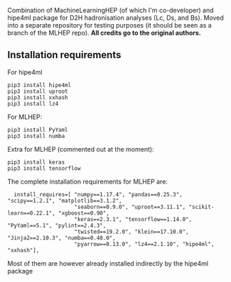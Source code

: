 Combination of MachineLearningHEP (of which I'm co-developer) and hipe4ml package for D2H hadronisation analyses (Lc, Ds, and Bs). Moved into a separate repository for testing purposes (it should be seen as a branch of the MLHEP repo). **All credits go to the original authors.**

## Installation requirements
For hipe4ml
```
pip3 install hipe4ml
pip3 install uproot
pip3 install xxhash
pip3 install lz4
```

For MLHEP:
```
pip3 install PyYaml
pip3 install numba
```
Extra for MLHEP (commented out at the moment):
```
pip3 install keras
pip3 install tensorflow
```

The complete installation requirements for MLHEP are:
```
  install_requires=[ "numpy==1.17.4", "pandas==0.25.3", "scipy==1.2.1", "matplotlib==3.1.2",
                     "seaborn==0.9.0", "uproot==3.11.1", "scikit-learn==0.22.1", "xgboost==0.90",
                     "keras==2.3.1", "tensorflow==1.14.0", "PyYaml==5.1", "pylint==2.4.3",
                     "twisted==19.2.0", "klein==17.10.0", "Jinja2==2.10.3", "numba==0.48.0",
                     "pyarrow==0.13.0", "lz4==2.1.10", "hipe4ml", "xxhash"],
```
Most of them are however already installed indirectly by the hipe4ml package